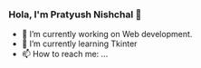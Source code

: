 ###  Hola, I'm Pratyush Nishchal 👋


- 🔭 I’m currently working on Web development.
- 🌱 I’m currently learning Tkinter
- 📫 How to reach me: ...
